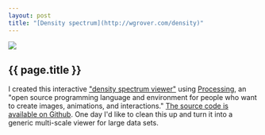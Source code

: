 ```yaml
---
layout: post
title: "[Density spectrum](http://wgrover.com/density)"
---
```


[![](http://wgrover.com/images/density_spectrum.png)](http://wgrover.com/density)

{{ page.title }}
----------------

I created this interactive ["density spectrum viewer"](http://wgrover.com/density) using [Processing](http://processing.org), an  "open source programming language and environment for people who want to create images, animations, and interactions."  [The source code is available on Github](http://github.com/wgrover/density-spectrum).  One day I'd like to clean this up and turn it into a generic multi-scale viewer for large data sets.
<br><br><br><br><br><br><br><br>